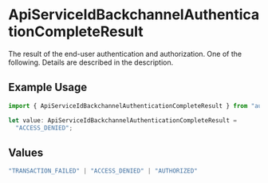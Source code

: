 # ApiServiceIdBackchannelAuthenticationCompleteResult

The result of the end-user authentication and authorization. One of the following. Details are
described in the description.


## Example Usage

```typescript
import { ApiServiceIdBackchannelAuthenticationCompleteResult } from "authlete-2/models";

let value: ApiServiceIdBackchannelAuthenticationCompleteResult =
  "ACCESS_DENIED";
```

## Values

```typescript
"TRANSACTION_FAILED" | "ACCESS_DENIED" | "AUTHORIZED"
```